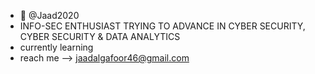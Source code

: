 - 👋  @Jaad2020
- INFO-SEC ENTHUSIAST TRYING TO ADVANCE IN CYBER SECURITY, CYBER SECURITY & DATA ANALYTICS
-  currently learning 
- reach me --> jaadalgafoor46@gmail.com

<!---
Jaad2020/Jaad2020 is a ✨ special ✨ repository because its `README.md` (this file) appears on your GitHub profile.
You can click the Preview link to take a look at your changes.
--->

